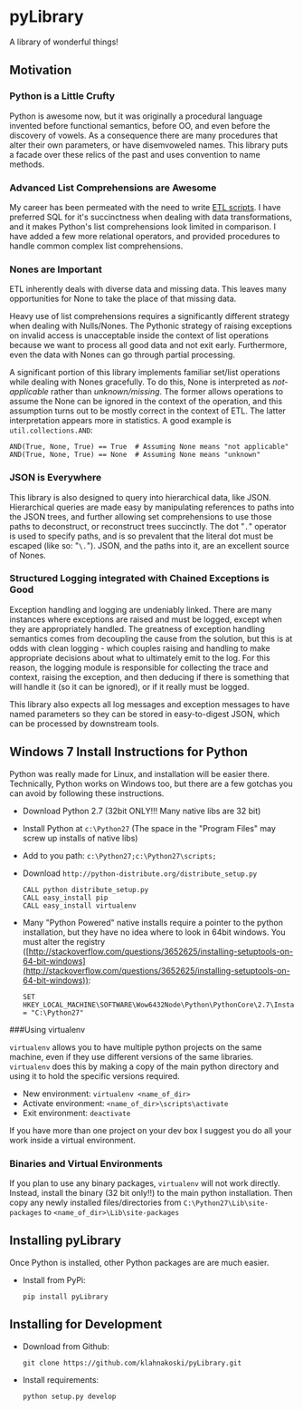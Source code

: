 pyLibrary
=========

A library of wonderful things!

Motivation
----------

### Python is a Little Crufty ###

Python is awesome now, but it was originally a procedural language invented
before functional semantics, before OO, and even before the
discovery of vowels.  As a consequence there are many procedures that alter
their own parameters, or have disemvoweled names.  This library puts a facade
over these relics of the past and uses convention to name methods.


### Advanced List Comprehensions are Awesome ###

My career has been permeated with the need to write [ETL scripts](http://en.wikipedia.org/wiki/Extract,_transform,_load).
I have preferred SQL for it's succinctness when dealing with data
transformations, and it makes Python's list comprehensions look limited in
comparison.  I have added a few more relational operators, and provided
procedures to handle common complex list comprehensions.


### Nones are Important ###

ETL inherently deals with diverse data and missing data.  This leaves many
opportunities for None to take the place of that missing data.

Heavy use of list comprehensions requires a significantly different strategy when
dealing with Nulls/Nones.  The Pythonic strategy of raising exceptions on
invalid access is unacceptable inside the context of list operations because we
want to process all good data and not exit early.  Furthermore, even the data
with Nones can go through partial processing.

A significant portion of this library implements familiar set/list operations
while dealing with Nones gracefully.  To do this, None is interpreted as
*not-applicable* rather than *unknown/missing*.  The former allows operations
to assume the None can be ignored in the context of the operation, and this
assumption turns out to be mostly correct in the context of ETL.  The latter
interpretation appears more in statistics.   A good example is ```util.collections.AND```:

    AND(True, None, True) == True  # Assuming None means "not applicable"
    AND(True, None, True) == None  # Assuming None means "unknown"

### JSON is Everywhere ###

This library is also designed to query into hierarchical data, like JSON.
Hierarchical queries are made easy by manipulating references to paths into the
JSON trees, and further allowing set comprehensions to use those paths to
deconstruct, or reconstruct trees succinctly.  The dot "```.```" operator is
used to specify paths, and is so prevalent that the literal dot must be escaped
(like so: "```\.```").  JSON, and the paths into it, are an excellent source
of Nones.

### Structured Logging integrated with Chained Exceptions is Good ###

Exception handling and logging are undeniably linked.  There are many instances
where exceptions are raised and must be logged, except when they are
appropriately handled.  The greatness of exception handling semantics comes from
decoupling the cause from the solution, but this is at odds with clean logging -
which couples raising and handling to make appropriate decisions about what to
ultimately emit to the log.  For this reason, the logging module is responsible
for collecting the trace and context, raising the exception, and then deducing
if there is something that will handle it (so it can be ignored), or if it
really must be logged.

This library also expects all log messages and exception messages to have named
parameters so they can be stored in easy-to-digest JSON, which can be processed
by downstream tools.


Windows 7 Install Instructions for Python
-----------------------------------------

Python was really made for Linux, and installation will be easier there.
Technically, Python works on Windows too, but there are a few gotchas you can
avoid by following these instructions.

  * Download Python 2.7 (32bit ONLY!!! Many native libs are 32 bit)
  * Install Python at ```c:\Python27``` (The space in the "Program Files" may screw up installs of native libs)
  * Add to you path: ```c:\Python27;c:\Python27\scripts;```
  * Download ```http://python-distribute.org/distribute_setup.py```

        CALL python distribute_setup.py
        CALL easy_install pip
        CALL easy_install virtualenv

  * Many "Python Powered" native installs require a pointer to the python installation, but they have no idea where to
  look in 64bit windows.  You must alter the registry ([http://stackoverflow.com/questions/3652625/installing-setuptools-on-64-bit-windows](http://stackoverflow.com/questions/3652625/installing-setuptools-on-64-bit-windows)):

        SET HKEY_LOCAL_MACHINE\SOFTWARE\Wow6432Node\Python\PythonCore\2.7\InstallPath = "C:\Python27"

###Using virtualenv

```virtualenv``` allows you to have multiple python projects on the same
machine, even if they use different versions of the same libraries.
```virtualenv``` does this by making a copy of the main python directory and
using it to hold the specific versions required.

* New environment: ```virtualenv <name_of_dir>```
* Activate environment: ```<name_of_dir>\scripts\activate```
* Exit environment: ```deactivate```

If you have more than one project on your dev box I suggest you do all your
work inside a virtual environment.

### Binaries and Virtual Environments

If you plan to use any binary packages, ```virtualenv``` will not work
directly.  Instead, install the binary (32 bit only!!) to the main python
installation.  Then copy any newly installed files/directories from
```C:\Python27\Lib\site-packages``` to ```<name_of_dir>\Lib\site-packages```


Installing pyLibrary
--------------------

Once Python is installed, other Python packages are are much easier.

  * Install from PyPi:

        pip install pyLibrary

Installing for Development
--------------------------

  * Download from Github:

        git clone https://github.com/klahnakoski/pyLibrary.git

  * Install requirements:

        python setup.py develop

